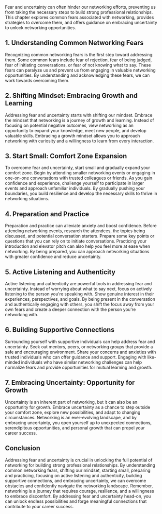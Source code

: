 
Fear and uncertainty can often hinder our networking efforts, preventing us from taking the necessary steps to build strong professional relationships. This chapter explores common fears associated with networking, provides strategies to overcome them, and offers guidance on embracing uncertainty to unlock networking opportunities.

## 1\. Understanding Common Networking Fears

Recognizing common networking fears is the first step toward addressing them. Some common fears include fear of rejection, fear of being judged, fear of initiating conversations, or fear of not knowing what to say. These fears can paralyze us and prevent us from engaging in valuable networking opportunities. By understanding and acknowledging these fears, we can work towards overcoming them.

## 2\. Shifting Mindset: Embracing Growth and Learning

Addressing fear and uncertainty starts with shifting our mindset. Embrace the mindset that networking is a journey of growth and learning. Instead of focusing on potential negative outcomes, view networking as an opportunity to expand your knowledge, meet new people, and develop valuable skills. Embracing a growth mindset allows you to approach networking with curiosity and a willingness to learn from every interaction.

## 3\. Start Small: Comfort Zone Expansion

To overcome fear and uncertainty, start small and gradually expand your comfort zone. Begin by attending smaller networking events or engaging in one-on-one conversations with trusted colleagues or friends. As you gain confidence and experience, challenge yourself to participate in larger events and approach unfamiliar individuals. By gradually pushing your boundaries, you build resilience and develop the necessary skills to thrive in networking situations.

## 4\. Preparation and Practice

Preparation and practice can alleviate anxiety and boost confidence. Before attending networking events, research the attendees, the topics being discussed, and potential conversation starters. Prepare some key points or questions that you can rely on to initiate conversations. Practicing your introduction and elevator pitch can also help you feel more at ease when networking. By being prepared, you can approach networking situations with greater confidence and reduce uncertainty.

## 5\. Active Listening and Authenticity

Active listening and authenticity are powerful tools in addressing fear and uncertainty. Instead of worrying about what to say next, focus on actively listening to the person you're speaking with. Show genuine interest in their experiences, perspectives, and goals. By being present in the conversation and authentically engaging with others, you shift the focus away from your own fears and create a deeper connection with the person you're networking with.

## 6\. Building Supportive Connections

Surrounding yourself with supportive individuals can help address fear and uncertainty. Seek out mentors, peers, or networking groups that provide a safe and encouraging environment. Share your concerns and anxieties with trusted individuals who can offer guidance and support. Engaging with like-minded individuals who have similar networking challenges can help normalize fears and provide opportunities for mutual learning and growth.

## 7\. Embracing Uncertainty: Opportunity for Growth

Uncertainty is an inherent part of networking, but it can also be an opportunity for growth. Embrace uncertainty as a chance to step outside your comfort zone, explore new possibilities, and adapt to changing circumstances. Networking is an ever-evolving landscape, and by embracing uncertainty, you open yourself up to unexpected connections, serendipitous opportunities, and personal growth that can propel your career success.

## Conclusion

Addressing fear and uncertainty is crucial in unlocking the full potential of networking for building strong professional relationships. By understanding common networking fears, shifting our mindset, starting small, preparing and practicing, focusing on active listening and authenticity, building supportive connections, and embracing uncertainty, we can overcome obstacles and confidently navigate the networking landscape. Remember, networking is a journey that requires courage, resilience, and a willingness to embrace discomfort. By addressing fear and uncertainty head-on, you can unlock endless possibilities and forge meaningful connections that contribute to your career success.

